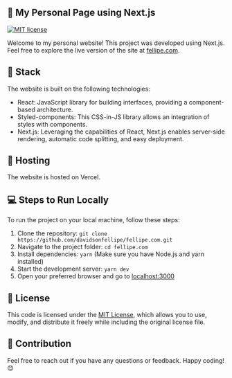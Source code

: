 ## 🚀 My Personal Page using Next.js

[![MIT license](https://img.shields.io/github/license/mashape/apistatus.svg?style=flat)](https://davidsonfellipe.mit-license.org/)

Welcome to my personal website! This project was developed using Next.js. Feel free to explore the live version of the site at [fellipe.com](https://fellipe.com).

## 🧩 Stack

The website is built on the following technologies:

- React: JavaScript library for building interfaces, providing a component-based architecture.
- Styled-components: This CSS-in-JS library allows an integration of styles with components.
- Next.js: Leveraging the capabilities of React, Next.js enables server-side rendering, automatic code splitting, and easy deployment.

## 🛜 Hosting

The website is hosted on Vercel.

## 💻 Steps to Run Locally

To run the project on your local machine, follow these steps:

1. Clone the repository: `git clone https://github.com/davidsonfellipe/fellipe.com.git`
2. Navigate to the project folder: `cd fellipe.com`
3. Install dependencies: `yarn` (Make sure you have Node.js and yarn installed)
4. Start the development server: `yarn dev`
5. Open your preferred browser and go to [localhost:3000](http://localhost:3000)

## 📖 License

This code is licensed under the [MIT License](https://davidsonfellipe.mit-license.org), which allows you to use, modify, and distribute it freely while including the original license file.

## 🤝 Contribution

Feel free to reach out if you have any questions or feedback. Happy coding! 😊

